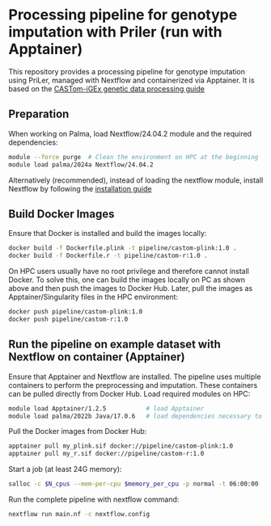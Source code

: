 # Processing pipeline for genotype imputation with Priler (run with Apptainer)
This repository provides a processing pipeline for genotype imputation using PriLer, managed with Nextflow and containerized via Apptainer.
It is based on the [CASTom-iGEx genetic data processing guide](https://github.com/zillerlab/CASTom-iGEx/wiki/Processing-genetic-data-to-work-with-CASTom%E2%80%90iGEx)

## Preparation
When working on Palma, load Nextflow/24.04.2 module and the required dependencies:
```bash
module --force purge  # Clean the environment on HPC at the beginning
module load palma/2024a Nextflow/24.04.2
```
Alternatively (recommended), instead of loading the nextflow module, install Nextflow by following the [installation guide](https://www.nextflow.io/docs/latest/install.html) 

## Build Docker Images
Ensure that Docker is installed and build the images locally:

```bash
docker build -f Dockerfile.plink -t pipeline/castom-plink:1.0 .
docker build -f Dockerfile.r -t pipeline/castom-r:1.0 .
```
On HPC users usually have no root privilege and therefore cannot install Docker. To solve this, one can build the images locally on PC as shown above and then push the images to Docker Hub. Later, pull the images as Apptainer/Singularity files in the HPC environment:
```bash
docker push pipeline/castom-plink:1.0
docker push pipeline/castom-r:1.0
```

## Run the pipeline on example dataset with Nextflow on container (Apptainer)
Ensure that Apptainer and Nextflow are installed. The pipeline uses multiple containers to perform the preprocessing and imputation. These containers can be pulled directly from Docker Hub.
Load required modules on HPC:
```bash 
module load Apptainer/1.2.5           # load Apptainer
module load palma/2022b Java/17.0.6   # load dependencies necessary to install & run Nextflow
```
Pull the Docker images from Docker Hub:
```bash
apptainer pull my_plink.sif docker://pipeline/castom-plink:1.0
apptainer pull my_r.sif docker://pipeline/castom-r:1.0
```
Start a job (at least 24G memory):
```bash
salloc -c $N_cpus --mem-per-cpu $memory_per_cpu -p normal -t 06:00:00
```
Run the complete pipeline with nextflow command:
```bash
nextflow run main.nf -c nextflow.config
```